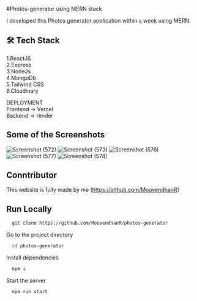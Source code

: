 #Photos-generator using MERN stack

I developed this Photos generator application within a week using MERN.


## 🛠 Tech Stack <br/>
1.ReactJS<br/>
2.Express<br/>
3.NodeJs<br/>
4.MongoDb<br/>
5.Tailwind CSS<br/>
6.Cloudinary

DEPLOYMENT<br/>
Frontend -> Vercel<br/>
Backend   -> render


## Some of the Screenshots
![Screenshot (572)](https://user-images.githubusercontent.com/87975437/220069697-88a1e9a5-4bfa-4927-8d93-c561694a3264.png)
![Screenshot (573)](https://user-images.githubusercontent.com/87975437/220069691-1a7852c2-543d-44b8-8d90-0a477f57823e.png)
![Screenshot (576)](https://user-images.githubusercontent.com/87975437/220081446-efe62de1-b673-407f-ad4f-3f45d46a9002.png)
![Screenshot (577)](https://user-images.githubusercontent.com/87975437/220081474-5961c32e-93ff-4034-a403-fd2d549a1250.png)
![Screenshot (574)](https://user-images.githubusercontent.com/87975437/220069668-4bb98458-b7ca-4328-aa31-141f77fb6beb.png)

## Conntributor
This website is fully made by me 
(https://github.com/MoovendhanR)

## Run Locally

```bash
  git clone https://github.com/MoovendhanR/photos-generator
```

Go to the project directory

```bash
  cd photos-generator
```

Install dependencies

```bash
  npm i
```

Start the server

```bash
  npm run start
```





